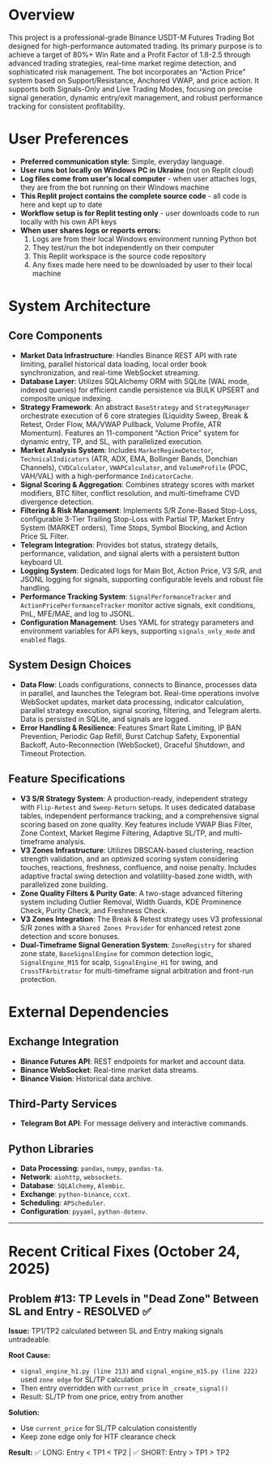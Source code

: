 # Overview

This project is a professional-grade Binance USDT-M Futures Trading Bot designed for high-performance automated trading. Its primary purpose is to achieve a target of 80%+ Win Rate and a Profit Factor of 1.8-2.5 through advanced trading strategies, real-time market regime detection, and sophisticated risk management. The bot incorporates an "Action Price" system based on Support/Resistance, Anchored VWAP, and price action. It supports both Signals-Only and Live Trading Modes, focusing on precise signal generation, dynamic entry/exit management, and robust performance tracking for consistent profitability.

# User Preferences

- **Preferred communication style**: Simple, everyday language.
- **User runs bot locally on Windows PC in Ukraine** (not on Replit cloud)
- **Log files come from user's local computer** - when user attaches logs, they are from the bot running on their Windows machine
- **This Replit project contains the complete source code** - all code is here and kept up to date
- **Workflow setup is for Replit testing only** - user downloads code to run locally with his own API keys
- **When user shares logs or reports errors:**
    1. Logs are from their local Windows environment running Python bot
    2. They test/run the bot independently on their computer
    3. This Replit workspace is the source code repository
    4. Any fixes made here need to be downloaded by user to their local machine

# System Architecture

## Core Components
- **Market Data Infrastructure**: Handles Binance REST API with rate limiting, parallel historical data loading, local order book synchronization, and real-time WebSocket streaming.
- **Database Layer**: Utilizes SQLAlchemy ORM with SQLite (WAL mode, indexed queries) for efficient candle persistence via BULK UPSERT and composite unique indexing.
- **Strategy Framework**: An abstract `BaseStrategy` and `StrategyManager` orchestrate execution of 6 core strategies (Liquidity Sweep, Break & Retest, Order Flow, MA/VWAP Pullback, Volume Profile, ATR Momentum). Features an 11-component "Action Price" system for dynamic entry, TP, and SL, with parallelized execution.
- **Market Analysis System**: Includes `MarketRegimeDetector`, `TechnicalIndicators` (ATR, ADX, EMA, Bollinger Bands, Donchian Channels), `CVDCalculator`, `VWAPCalculator`, and `VolumeProfile` (POC, VAH/VAL) with a high-performance `IndicatorCache`.
- **Signal Scoring & Aggregation**: Combines strategy scores with market modifiers, BTC filter, conflict resolution, and multi-timeframe CVD divergence detection.
- **Filtering & Risk Management**: Implements S/R Zone-Based Stop-Loss, configurable 3-Tier Trailing Stop-Loss with Partial TP, Market Entry System (MARKET orders), Time Stops, Symbol Blocking, and Action Price SL Filter.
- **Telegram Integration**: Provides bot status, strategy details, performance, validation, and signal alerts with a persistent button keyboard UI.
- **Logging System**: Dedicated logs for Main Bot, Action Price, V3 S/R, and JSONL logging for signals, supporting configurable levels and robust file handling.
- **Performance Tracking System**: `SignalPerformanceTracker` and `ActionPricePerformanceTracker` monitor active signals, exit conditions, PnL, MFE/MAE, and log to JSONL.
- **Configuration Management**: Uses YAML for strategy parameters and environment variables for API keys, supporting `signals_only_mode` and `enabled` flags.

## System Design Choices
- **Data Flow**: Loads configurations, connects to Binance, processes data in parallel, and launches the Telegram bot. Real-time operations involve WebSocket updates, market data processing, indicator calculation, parallel strategy execution, signal scoring, filtering, and Telegram alerts. Data is persisted in SQLite, and signals are logged.
- **Error Handling & Resilience**: Features Smart Rate Limiting, IP BAN Prevention, Periodic Gap Refill, Burst Catchup Safety, Exponential Backoff, Auto-Reconnection (WebSocket), Graceful Shutdown, and Timeout Protection.

## Feature Specifications
- **V3 S/R Strategy System**: A production-ready, independent strategy with `Flip-Retest` and `Sweep-Return` setups. It uses dedicated database tables, independent performance tracking, and a comprehensive signal scoring based on zone quality. Key features include VWAP Bias Filter, Zone Context, Market Regime Filtering, Adaptive SL/TP, and multi-timeframe analysis.
- **V3 Zones Infrastructure**: Utilizes DBSCAN-based clustering, reaction strength validation, and an optimized scoring system considering touches, reactions, freshness, confluence, and noise penalty. Includes adaptive fractal swing detection and volatility-based zone width, with parallelized zone building.
- **Zone Quality Filters & Purity Gate**: A two-stage advanced filtering system including Outlier Removal, Width Guards, KDE Prominence Check, Purity Check, and Freshness Check.
- **V3 Zones Integration**: The Break & Retest strategy uses V3 professional S/R zones with a `Shared Zones Provider` for enhanced retest zone detection and score bonuses.
- **Dual-Timeframe Signal Generation System**: `ZoneRegistry` for shared zone state, `BaseSignalEngine` for common detection logic, `SignalEngine_M15` for scalp, `SignalEngine_H1` for swing, and `CrossTFArbitrator` for multi-timeframe signal arbitration and front-run protection.

# External Dependencies

## Exchange Integration
- **Binance Futures API**: REST endpoints for market and account data.
- **Binance WebSocket**: Real-time market data streams.
- **Binance Vision**: Historical data archive.

## Third-Party Services
- **Telegram Bot API**: For message delivery and interactive commands.

## Python Libraries
- **Data Processing**: `pandas`, `numpy`, `pandas-ta`.
- **Network**: `aiohttp`, `websockets`.
- **Database**: `SQLAlchemy`, `Alembic`.
- **Exchange**: `python-binance`, `ccxt`.
- **Scheduling**: `APScheduler`.
- **Configuration**: `pyyaml`, `python-dotenv`.

---

# Recent Critical Fixes (October 24, 2025)

## Problem #13: TP Levels in "Dead Zone" Between SL and Entry - RESOLVED ✅

**Issue:** TP1/TP2 calculated between SL and Entry making signals untradeable.

**Root Cause:**
- `signal_engine_h1.py (line 213)` and `signal_engine_m15.py (line 222)` used `zone edge` for SL/TP calculation
- Then entry overridden with `current_price` in `_create_signal()`
- Result: SL/TP from one price, entry from another

**Solution:**
- Use `current_price` for SL/TP calculation consistently
- Keep zone edge only for HTF clearance check

**Result:** ✅ LONG: Entry < TP1 < TP2  |  ✅ SHORT: Entry > TP1 > TP2